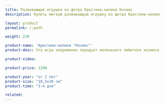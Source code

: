 ```yaml
---
title: Развивающая игрушка из фетра Крестики-нолики Космос
description: Купить мягкую развивающую игрушку из фетра Крестики-нолики Космос в магазине KiddyTrick

layout: product
permalink: /:path

weight: 230

product-name: 'Крестики-нолики "Космос"'
product-desc: Эта игра непременно порадует маленького любителя космоса. Ракета и летающая тарелка поборются за победу и за чудесный приз, который заранее придумает вместе с соперником. Шнуровка потренирует мелкую моторику малыша. 

product-video:

product-price: 1200

product-year: "от 2 лет"
product-size: "18,5х20 см"
product-time: "3-4 дня"

related:
---
```

	